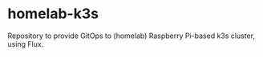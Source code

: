# homelab-k3s

Repository to provide GitOps to (homelab) Raspberry Pi-based k3s cluster, using Flux.
